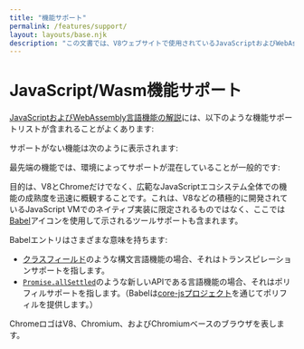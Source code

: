 ```yaml
---
title: "機能サポート"
permalink: /features/support/
layout: layouts/base.njk
description: "この文書では、V8ウェブサイトで使用されているJavaScriptおよびWebAssembly言語機能サポートリストについて説明します。"
---
```

# JavaScript/Wasm機能サポート

[JavaScriptおよびWebAssembly言語機能の解説](/features)には、以下のような機能サポートリストが含まれることがよくあります:

<feature-support chrome="71"
                 firefox="65"
                 safari="12"
                 nodejs="12"
                 babel="yes"></feature-support>

サポートがない機能は次のように表示されます:

<feature-support chrome="no"
                 firefox="no"
                 safari="no"
                 nodejs="no"
                 babel="no"></feature-support>

最先端の機能では、環境によってサポートが混在していることが一般的です:

<feature-support chrome="partial"
                 firefox="yes"
                 safari="yes"
                 nodejs="no"
                 babel="yes"></feature-support>

目的は、V8とChromeだけでなく、広範なJavaScriptエコシステム全体での機能の成熟度を迅速に概観することです。これは、V8などの積極的に開発されているJavaScript VMでのネイティブ実装に限定されるものではなく、ここでは[Babel](https://babeljs.io/)アイコンを使用して示されるツールサポートも含まれます。

<!--truncate-->
Babelエントリはさまざまな意味を持ちます:

- [クラスフィールド](/features/class-fields)のような構文言語機能の場合、それはトランスピレーションサポートを指します。
- [`Promise.allSettled`](/features/promise-combinators#promise.allsettled)のような新しいAPIである言語機能の場合、それはポリフィルサポートを指します。（Babelは[core-jsプロジェクト](https://github.com/zloirock/core-js)を通じてポリフィルを提供します。）

ChromeロゴはV8、Chromium、およびChromiumベースのブラウザを表します。

